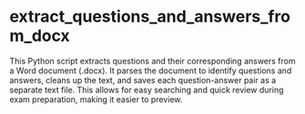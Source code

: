 # extract_questions_and_answers_from_docx

This Python script extracts questions and their corresponding answers from a Word document (.docx). It parses the document to identify questions and answers, cleans up the text, and saves each question-answer pair as a separate text file. This allows for easy searching and quick review during exam preparation, making it easier to preview.
